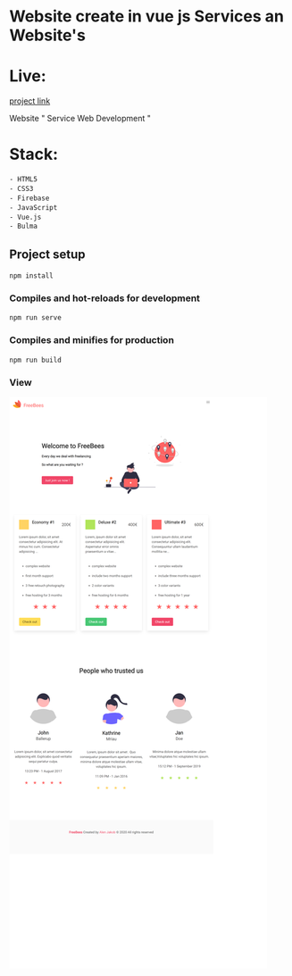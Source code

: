 # Website create in vue js Services an Website's

# Live:
[project link](https://web-services-802a4.web.app)

Website " Service Web Development "
# Stack:
```sh
- HTML5
- CSS3
- Firebase
- JavaScript
- Vue.js
- Bulma
```

## Project setup
```
npm install
```

### Compiles and hot-reloads for development
```
npm run serve
```

### Compiles and minifies for production
```
npm run build
```

### View

![project photo](/web_services.png)

